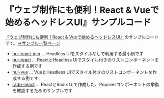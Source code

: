 # 『ウェブ制作にも便利！React & Vueで始めるヘッドレスUI』サンプルコード

[『ウェブ制作にも便利！React & Vueで始めるヘッドレスUI』](https://ics.media/entry/230413/)のサンプルコードです。[→サンプル一覧ページ](https://ics-creative.github.io/230413_headless_ui/
  )

- [hui-react-min](https://github.com/ics-creative/230413_headless_ui/tree/main/hui-react-min) ... Headless UIをスタイルなしで利用する最小例です
- [hui-react](https://github.com/ics-creative/230413_headless_ui/tree/main/hui-react) ... ReactとHeadless UIでスタイル付きのリストコンポーネントを作成する例です
- [hui-vue](https://github.com/ics-creative/230413_headless_ui/tree/main/hui-vue) ... VueとHeadless UIでスタイル付きのリストコンポーネントを作成する例です
- [radix-react](https://github.com/ics-creative/230413_headless_ui/tree/main/hui-react) ... ReactとRadix UIで作成した、Popoverコンポーネントの挙動を確認するためのサンプルです
